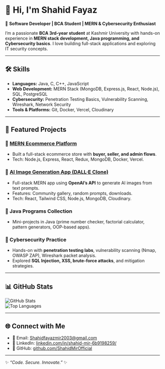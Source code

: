 # 👋 Hi, I'm Shahid Fayaz  

🚀 **Software Developer | BCA Student | MERN & Cybersecurity Enthusiast**  

I’m a passionate **BCA 3rd-year student** at Kashmir University with hands-on experience in **MERN stack development, Java programming, and Cybersecurity basics**. I love building full-stack applications and exploring IT security concepts.  

---

## 🛠️ Skills  

- **Languages:** Java, C, C++, JavaScript  
- **Web Development:** MERN Stack (MongoDB, Express.js, React, Node.js), SQL, PostgreSQL  
- **Cybersecurity:** Penetration Testing Basics, Vulnerability Scanning, Wireshark, Network Security  
- **Tools & Platforms:** Git, Docker, Vercel, Cloudinary  

---

## 📂 Featured Projects  

### 🔹 [MERN Ecommerce Platform](https://github.com/ShahidMirOfficial/mern-ecommerce)  
- Built a full-stack ecommerce store with **buyer, seller, and admin flows**.  
- Tech: Node.js, Express, React, Redux, MongoDB, Docker, Vercel.  

### 🔹 [AI Image Generation App (DALL·E Clone)](https://github.com/yourusername/ai-image-generation-app)  
- Full-stack MERN app using **OpenAI’s API** to generate AI images from text prompts.  
- Features: Community gallery, random prompts, downloads.  
- Tech: React, Tailwind CSS, Node.js, MongoDB, Cloudinary.  

### 🔹 Java Programs Collection  
- Mini-projects in Java (prime number checker, factorial calculator, pattern generators, OOP-based apps).  

### 🔹 Cybersecurity Practice  
- Hands-on with **penetration testing labs**, vulnerability scanning (Nmap, OWASP ZAP), Wireshark packet analysis.  
- Explored **SQL Injection, XSS, brute-force attacks**, and mitigation strategies.  

---

## 📊 GitHub Stats  

![GitHub Stats](https://github-readme-stats.vercel.app/api?username=ShahidMirOfficial&show_icons=true&theme=tokyonight)  
![Top Languages](https://github-readme-stats.vercel.app/api/top-langs/?username=ShahidMirOfficial&layout=compact&theme=tokyonight)  

---

## 🌐 Connect with Me  

- 📧 Email: [Shahidfayazmir2003@gmail.com](mailto:Shahidfayazmir2003@gmail.com)  
- 💼 LinkedIn: [linkedin.com/in/shahid-mir-6b9198259/]([https://linkedin.com/in/yourusername](https://www.linkedin.com/in/shahid-mir-6b9198259/))
- 🐙 GitHub: [github.com/ShahidMirOfficial](https://github.com/ShahidMirOfficial)  

---

✨ *“Code. Secure. Innovate.”* ✨  
